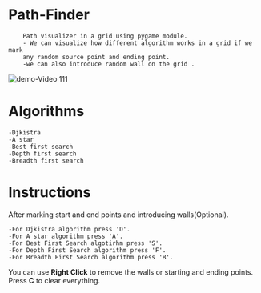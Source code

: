 # Path-Finder 
        Path visualizer in a grid using pygame module.
        - We can visualize how different algorithm works in a grid if we mark 
        any random source point and ending point.
        -we can also introduce random wall on the grid .
        

![demo-Video 111](https://user-images.githubusercontent.com/53432706/93472055-cd290800-f911-11ea-8903-84ad480d2bce.gif)


# Algorithms
    -Djkistra
    -A star
    -Best first search
    -Depth first search
    -Breadth first search
    
# Instructions

After marking start and end points and introducing walls(Optional).

    -For Djkistra algorithm press 'D'.
    -For A star algorithm press 'A'.
    -For Best First Search algotirhm press 'S'.
    -For Depth First Search algorithm press 'F'.
    -For Breadth First Search algorithm press 'B'.

You can use **Right Click** to remove the walls or starting and ending points.
Press **C** to clear everything.

